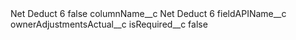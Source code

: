 <?xml version="1.0" encoding="UTF-8"?>
<CustomMetadata xmlns="http://soap.sforce.com/2006/04/metadata" xmlns:xsi="http://www.w3.org/2001/XMLSchema-instance" xmlns:xsd="http://www.w3.org/2001/XMLSchema">
    <label>Net Deduct 6</label>
    <protected>false</protected>
    <values>
        <field>columnName__c</field>
        <value xsi:type="xsd:string">Net Deduct 6</value>
    </values>
    <values>
        <field>fieldAPIName__c</field>
        <value xsi:type="xsd:string">ownerAdjustmentsActual__c</value>
    </values>
    <values>
        <field>isRequired__c</field>
        <value xsi:type="xsd:boolean">false</value>
    </values>
</CustomMetadata>
